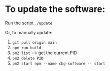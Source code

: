 # To update the software:

Run the script `./update`

Or, to manually update:

1. `git pull origin main`
2. `npm run build`
3. `pm2 list` --> get the current PID
4. `pm2 delete PID`
5. `pm2 start npm --name cbg-software -- start`
